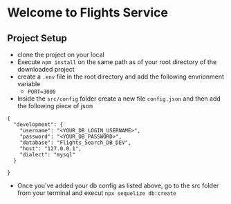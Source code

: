 # Welcome to Flights Service

## Project Setup
- clone the project on your local
- Execute `npm install` on the same path as of your root directory of the downloaded project
- create a `.env` file in the root directory and add the following envrionment variable
    - `PORT=3000`
- Inside the `src/config` folder create a new file `config.json` and then add the following piece of json
```
{
  "development": {
    "username": "<YOUR_DB_LOGIN_USERNAME>",
    "password": "<YOUR_DB_PASSWORD>",
    "database": "Flights_Search_DB_DEV",
    "host": "127.0.0.1",
    "dialect": "mysql"
  }
 
}

```
- Once you've added your db config as listed above, go to the src folder from your terminal and execut `npx sequelize db:create`
